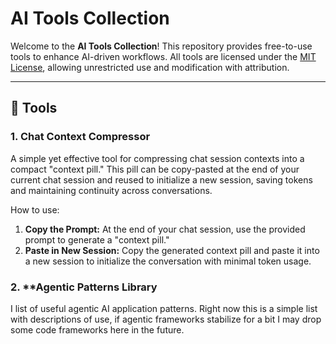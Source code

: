 # AI Tools Collection

Welcome to the **AI Tools Collection**! This repository provides free-to-use tools to enhance AI-driven workflows. All tools are licensed under the [MIT License](LICENSE), allowing unrestricted use and modification with attribution.

---

## 📌 Tools

### 1. **Chat Context Compressor**
A simple yet effective tool for compressing chat session contexts into a compact "context pill." This pill can be copy-pasted at the end of your current chat session and reused to initialize a new session, saving tokens and maintaining continuity across conversations.

How to use:
1. **Copy the Prompt:** 
   At the end of your chat session, use the provided prompt to generate a "context pill."
2. **Paste in New Session:**
   Copy the generated context pill and paste it into a new session to initialize the conversation with minimal token usage.

### 2. **Agentic Patterns Library
I list of useful agentic AI application patterns. Right now this is a simple list with descriptions of use, if agentic frameworks stabilize for a bit I may drop some code frameworks here in the future.

